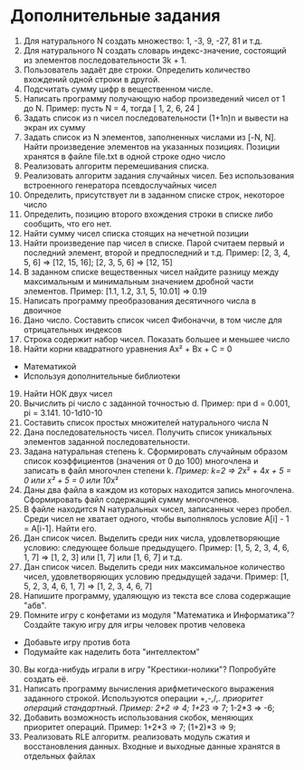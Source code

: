 # Дополнительные задания

1. Для натурального N создать множество: 1, -3, 9, -27, 81 и т.д.
2. Для натурального N создать словарь индекс-значение, состоящий из элементов последовательности 3k + 1.
3. Пользователь задаёт две строки. Определить количество вхождений одной строки в другой.
4. Подсчитать сумму цифр в вещественном числе.
5. Написать программу получающую набор произведений чисел от 1 до N. Пример: пусть N = 4, тогда [ 1, 2, 6, 24 ]
6. Задать список из n чисел последовательности (1+1n)n и вывести на экран их сумму
7. Задать список из N элементов, заполненных числами из [-N, N]. Найти произведение элементов на указанных позициях.
   Позиции хранятся в файле file.txt в одной строке одно число
8. Реализовать алгоритм перемешивания списка.
9. Реализовать алгоритм задания случайных чисел. Без использования встроенного генератора псевдослучайных чисел
10. Определить, присутствует ли в заданном списке строк, некоторое число
11. Определить, позицию второго вхождения строки в списке либо сообщить, что его нет.
12. Найти сумму чисел списка стоящих на нечетной позиции
13. Найти произведение пар чисел в списке. Парой считаем первый и последний элемент, второй и предпоследний и т.д.
    Пример: [2, 3, 4, 5, 6] => [12, 15, 16]; [2, 3, 5, 6] => [12, 15]
14. В заданном списке вещественных чисел найдите разницу между максимальным и минимальным значением дробной части
    элементов. Пример: [1.1, 1.2, 3.1, 5, 10.01] => 0.19
15. Написать программу преобразования десятичного числа в двоичное
16. Дано число. Составить список чисел Фибоначчи, в том числе для отрицательных индексов
17. Строка содержит набор чисел. Показать большее и меньшее число
18. Найти корни квадратного уравнения Ax² + Bx + C = 0

* Математикой
* Используя дополнительные библиотеки

19. Найти НОК двух чисел
20. Вычислить pi число c заданной точностью d. Пример: при d = 0.001, pi = 3.141. 10-1d10-10
21. Составить список простых множителей натурального числа N
22. Дана последовательность чисел. Получить список уникальных элементов заданной последовательности.
23. Задана натуральная степень k. Сформировать случайным образом список коэффициентов (значения от 0 до 100) многочлена
    и записать в файл многочлен степени k. *Пример: k=2 => 2*x² + 4*x + 5 = 0 или x² + 5 = 0 или 10*x²
24. Даны два файла в каждом из которых находится запись многочлена. Сформировать файл содержащий сумму многочленов.
25. В файле находится N натуральных чисел, записанных через пробел. Среди чисел не хватает одного, чтобы выполнялось
    условие A[i] - 1 = A[i-1]. Найти его.
26. Дан список чисел. Выделить среди них числа, удовлетворяющие условию: следующее больше предыдущего.
    Пример: [1, 5, 2, 3, 4, 6, 1, 7] => [1, 2, 3] или [1, 7] или [1, 6, 7] и т.д.
27. Дан список чисел. Выделить среди них максимальное количество чисел, удовлетворяющих условию предыдущей задачи.
    Пример: [1, 5, 2, 3, 4, 6, 1, 7] => [1, 2, 3, 4, 6, 7]
28. Напишите программу, удаляющую из текста все слова содержащие "абв".
29. Помните игру с конфетами из модуля "Математика и Информатика"? Создайте такую игру для игры человек против человека

* Добавьте игру против бота
* Подумайте как наделить бота "интеллектом"

30. Вы когда-нибудь играли в игру "Крестики-нолики"? Попробуйте создать её.
31. Написать программу вычисления арифметического выражения заданного строкой. Используются операции +,-,/,*. приоритет
    операций стандартный. Пример: 2+2 => 4; 1+2*3 => 7; 1-2*3 => -6;
32. Добавить возможность использования скобок, меняющих приоритет операций. Пример: 1+2*3 => 7; (1+2)*3 => 9;
33. Реализовать RLE алгоритм. реализовать модуль сжатия и восстановления данных. Входные и выходные данные хранятся в
    отдельных файлах

